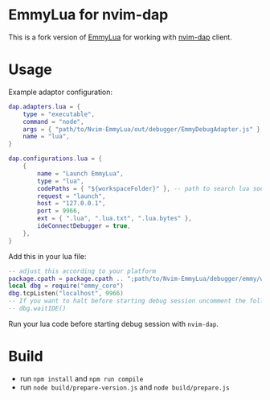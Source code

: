 # EmmyLua for nvim-dap

This is a fork version of [EmmyLua](https://github.com/EmmyLua/VSCode-EmmyLua) for working with [nvim-dap](https://github.com/mfussenegger/nvim-dap) client.

# Usage
Example adaptor configuration:
```lua
dap.adapters.lua = {
	type = "executable",
	command = "node",
	args = { "path/to/Nvim-EmmyLua/out/debugger/EmmyDebugAdapter.js" },
	name = "lua",
}

dap.configurations.lua = {
	{
		name = "Launch EmmyLua",
		type = "lua",
		codePaths = { "${workspaceFolder}" }, -- path to search lua source file
		request = "launch",
		host = "127.0.0.1",
		port = 9966,
		ext = { ".lua", ".lua.txt", ".lua.bytes" },
		ideConnectDebugger = true,
	},
}
```
Add this in your lua file:
```lua
-- adjust this according to your platform
package.cpath = package.cpath .. ";path/to/Nvim-EmmyLua/debugger/emmy/windows/x64/emmy_core.dll"
local dbg = require("emmy_core")
dbg.tcpListen("localhost", 9966)
-- If you want to halt before starting debug session uncomment the following code
-- dbg.waitIDE() 
```
Run your lua code before starting debug session with `nvim-dap`.


# Build
* run `npm install` and `npm run compile`
* run `node build/prepare-version.js` and `node build/prepare.js`
